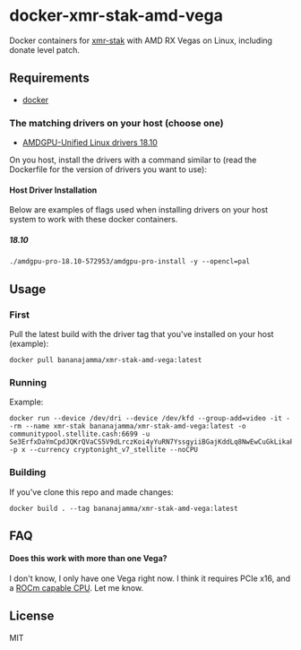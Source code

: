 # docker-xmr-stak-amd-vega

Docker containers for [xmr-stak](https://github.com/fireice-uk/xmr-stak) with AMD RX Vegas on Linux, including donate level patch.

## Requirements

 * [docker](https://docs.docker.com/install/)

### The matching drivers on your host (choose one)

 * [AMDGPU-Unified Linux drivers 18.10](https://support.amd.com/en-us/kb-articles/Pages/Radeon-Software-for-Linux-Release-Notes.aspx)

On you host, install the drivers with a command similar to (read the Dockerfile for the version of drivers you want to use):

#### Host Driver Installation

Below are examples of flags used when installing drivers on your host system to work with these docker containers.

##### 18.10

```
./amdgpu-pro-18.10-572953/amdgpu-pro-install -y --opencl=pal
```

## Usage

### First

Pull the latest build with the driver tag that you've installed on your host (example):

```
docker pull bananajamma/xmr-stak-amd-vega:latest
```

### Running

Example:

```
docker run --device /dev/dri --device /dev/kfd --group-add=video -it --rm --name xmr-stak bananajamma/xmr-stak-amd-vega:latest -o communitypool.stellite.cash:6699 -u Se3ErfxDaYmCpdJQKrQVaCS5V9dLrczKoi4yYuRN7YssgyiiBGajKddLq8NwEwCuGkLikaP8akD1eZHoYwAvFP1A1S6r3eXKG -p x --currency cryptonight_v7_stellite --noCPU
```

### Building

If you've clone this repo and made changes:

```
docker build . --tag bananajamma/xmr-stak-amd-vega:latest
```

## FAQ

#### Does this work with more than one Vega?

I don't know, I only have one Vega right now.  I think it requires PCIe x16, and a [ROCm capable CPU](https://github.com/RadeonOpenCompute/ROCm#supported-cpus).  Let me know.

## License

MIT
